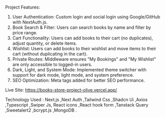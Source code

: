 Project Features:
1.	User Authentication: Custom login and social login using Google/GitHub with NextAuth.js.
2.	Book Search & Filter: Users can search books by name and filter by price range.
3.	Cart Functionality: Users can add books to their cart (no duplicates), adjust quantity, or delete items.
4.	Wishlist: Users can add books to their wishlist and move items to their cart (without duplicating in the cart).
5.	Private Routes: Middleware ensures "My Bookings" and "My Wishlist" are only accessible to logged-in users.
6.	Dark, Light, and System Mode: Implemented theme switcher with support for dark mode, light mode, and system preference.
7.	SEO Optimization: Meta tags added for better SEO performance.

Live Site: https://books-store-project-olive.vercel.app/

Technology Used : Next.js ,Next Auth ,Tailwind Css ,Shadcn Ui ,Axios ,Typescript ,Swiper Js, React icons ,React hook form ,Tanstack Query ,Sweetalert2 ,bcrypt.js ,MongoDB .
